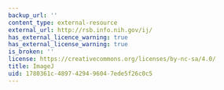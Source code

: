 ```yaml
---
backup_url: ''
content_type: external-resource
external_url: http://rsb.info.nih.gov/ij/
has_external_licence_warning: true
has_external_license_warning: true
is_broken: ''
license: https://creativecommons.org/licenses/by-nc-sa/4.0/
title: ImageJ
uid: 1780361c-4897-4294-9604-7ede5f26c0c5
---
```

